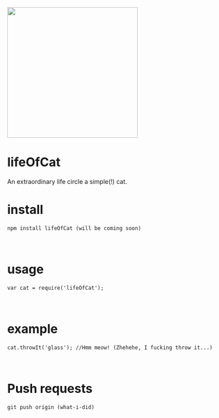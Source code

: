 <img src="http://i.imgur.com/mJ06mHz.jpg" width = "300" height = "300">

# lifeOfCat

An extraordinary life circle a simple(!) cat.

# install
  ```
  npm install lifeOfCat (will be coming soon)
  ```
<br>  
  
# usage
```
var cat = require('lifeOfCat');
```
<br>

# example
```
cat.throwIt('glass'); //Hmm meow! (Zhehehe, I fucking throw it...)
```
<br>


# Push requests
```
git push origin (what-i-did)
```
